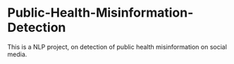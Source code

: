# Public-Health-Misinformation-Detection
This is a NLP project, on detection of public health misinformation on social media.
